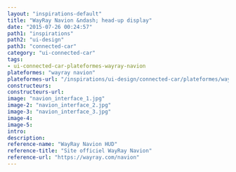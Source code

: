 ```yaml
---
layout: "inspirations-default"
title: "WayRay Navion &ndash; head-up display"
date: "2015-07-26 00:24:57"
path1: "inspirations"
path2: "ui-design"
path3: "connected-car"
category: "ui-connected-car"
tags:
- ui-connected-car-plateformes-wayray-navion
plateformes: "wayray navion"
plateformes-url: "/inspirations/ui-design/connected-car/plateformes/wayray-navion/"
constructeurs:
constructeurs-url:
image: "navion_interface_1.jpg"
image-2: "navion_interface_2.jpg"
image-3: "navion_interface_3.jpg"
image-4:
image-5:
intro:
description:
reference-name: "WayRay Navion HUD"
reference-title: "Site officiel WayRay Navion"
reference-url: "https://wayray.com/navion"
---
```

